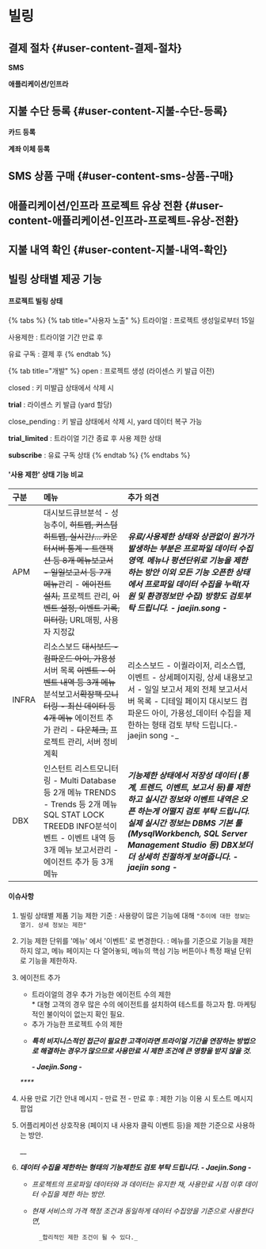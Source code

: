 # 빌링

## 결제 절차 {#user-content-결제-절차}

**SMS**

**애플리케이션/인프라**

## 지불 수단 등록 {#user-content-지불-수단-등록}

**카드 등록**

**계좌 이체 등록**

## SMS 상품 구매 {#user-content-sms-상품-구매}

## 애플리케이션/인프라 프로젝트 유상 전환 {#user-content-애플리케이션-인프라-프로젝트-유상-전환}

## 지불 내역 확인 {#user-content-지불-내역-확인}

## 빌링 상태별 제공 기능

#### **프로젝트 빌링 상태**

{% tabs %}
{% tab title="사용자 노출" %}
트라이얼 : 프로젝트 생성일로부터 15일 

사용제한 : 트라이얼 기간 만료 후

유료 구독 : 결제 후
{% endtab %}

{% tab title="개발" %}
open : 프로젝트 생성 \(라이센스 키 발급 이전\)

closed : 키 미발급 상태에서 삭제 시

**trial** : 라이센스 키 발급 \(yard 할당\)

close\_pending : 키 발급 상태에서 삭제 시, yard 데이터 복구 가능

**trial\_limited** : 트라이얼 기간 종료 후 사용 제한 상태 

**subscribe** : 유료 구독 상태
{% endtab %}
{% endtabs %}

#### '사용 제한' 상태 기능 비교

| 구분 | 메뉴  | 추가  의견 |
| :--- | :--- | :--- |
| APM | 대시보드큐브분석 - 성능추이, ~~히트맵, 커스텀 히트맵, 실시간/... 카운터서버 통계 - 트랜잭션 등 8개 메뉴보고서 - 일일보고서 등 7개 메뉴~~관리 - ~~에이전트 설치,~~ 프로젝트 관리, ~~이벤트 설정, 이벤트 기록, 미터링,~~ URL매핑, 사용자 지정값 | _**유료/사용제한 상태와 상관없이 원가가 발생하는 부분은 프로파일 데이터 수집 영역. 메뉴나 펑션단위로 기능을 제한하는 방안 이외 모든 기능 오픈한 상태에서 프로파일 데이터 수집을 누락\(자원 및 환경정보만 수집\) 방향도 검토부탁 드립니다. - jaejin.song -**_  |
| INFRA | 리소스보드 ~~대시보드 - 컴파운드 아이, 가용성~~ 서버 목록 ~~이벤트 - 이벤트 내역 등 3개 메뉴~~ 분석보고서~~확장팩 모니터링 - 최신 데이터 등 4개 메뉴~~ 에이전트 추가 관리 - ~~다운체크,~~ 프로젝트 관리, 서버 정비계획 | 리소스보드 - 이퀄라이저, 리소스맵, 이벤트 - 상세페이지링, 상세 내용보고서 - 일일 보고서 제외 전체 보고서서버 목록 - 디테일 페이지 대시보드 컴파운드 아이, 가용성_데이터 수집을 제한하는 형태 검토 부탁 드립니다.- jaejin song -_  |
| DBX | 인스턴트 리스트모니터링 - Multi Database 등 2개 메뉴 TRENDS - Trends 등 2개 메뉴 SQL STAT LOCK TREEDB INFO분석이벤트 - 이벤트 내역 등 3개 메뉴 보고서관리 - 에이전트 추가 등 3개 메뉴  | _**기능제한 상태에서 저장성 데이터 \(통계, 트렌드, 이벤트, 보고서 등\)를 제한하고 실시간 정보와 이벤트 내역은 오픈 하는게 어떨지 검토 부탁 드립니다.실제 실시간 정보는 DBMS 기본 툴\(MysqlWorkbench, SQL Server Management Studio 등\) DBX보더 더 상세히 친절하게 보여줍니다. - jaejin song -**_  |

####  이슈사항 

1. 빌링 상태별 제품 기능 제한 기준 : 사용량이 많은 기능에 대해  `"추이에 대한 정보는 열기. 상세 정보는 제한"` 
2. 기능 제한 단위를 '메뉴' 에서 '이벤트' 로 변경한다. : 메뉴를 기준으로 기능을 제한하지 않고, 메뉴 페이지는 다 열어놓되, 메뉴의 핵심 기능 버튼이나 특정 패널 단위로 기능을 제한하자.  
3. 에이전트 추가  
   - 트라이얼의 경우 추가 가능한 에이전트 수의 제한  
   \* 대형 고객의 경우 많은 수의 에이전트를 설치하여 테스트를 하고자 함. 마케팅적인 불이익이 없는지 확인 필요.  
   - 추가 가능한 프로젝트 수의 제한

   * _**특히 비지니스적인 접근이 필요한 고객이라면 트라이얼 기간을 연장하는 방법으로 해결하는 경우가 많으므로 사용만료 시 제한 조건에 큰 영향을 받지 않을 것.**_ 

     _**- Jaejin.Song -**_

   _\*\*\*\*_

4.  사용 만료 기간 안내 메시지 - 만료 전  - 만료 후 : 제한 기능 이용 시 토스트 메시지 팝업 
5. 어플리케이션 상호작용 \(페이지 내 사용자 클릭 이벤트 등\)을 제한 기준으로 사용하는 방안.

   \_\_

6. _**데이터 수집을 제한하는 형태의 기능제한도 검토 부탁 드립니다. - Jaejin.Song -**_ 

   * _프로젝트의 프로파일 데이터와 과 데이터는 유지한 채, 사용만료 시점 이후 데이터 수집을 제한 하는 방안._ 
   * _현재 서비스의 가격 책정 조건과 동일하게 데이터 수집양을 기준으로 사용한다면,_

           _합리적인 제한 조건이 될 수 있다._

 











